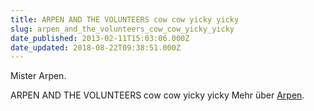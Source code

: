 ```yaml
---
title: ARPEN AND THE VOLUNTEERS cow cow yicky yicky
slug: arpen_and_the_volunteers_cow_cow_yicky_yicky
date_published: 2013-02-11T15:03:06.000Z
date_updated: 2018-08-22T09:38:51.000Z
---
```


Mister Arpen.

ARPEN AND THE VOLUNTEERS cow cow yicky yicky
Mehr über [Arpen](http://www.arpen.de/).
